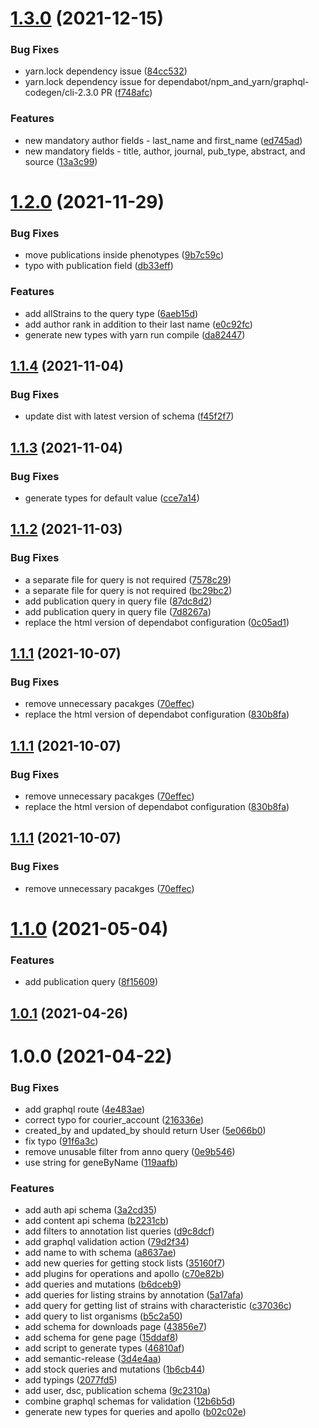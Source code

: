 # [1.3.0](https://github.com/dictyBase/graphql-schema/compare/1.2.0...1.3.0) (2021-12-15)


### Bug Fixes

* yarn.lock dependency issue ([84cc532](https://github.com/dictyBase/graphql-schema/commit/84cc53229bd6292b501b2b92d2d5472e24cc5315))
* yarn.lock dependency issue for dependabot/npm_and_yarn/graphql-codegen/cli-2.3.0 PR ([f748afc](https://github.com/dictyBase/graphql-schema/commit/f748afc983d2b0ca43cb813f3cf97e3a89f883a9))


### Features

* new mandatory author fields - last_name and first_name ([ed745ad](https://github.com/dictyBase/graphql-schema/commit/ed745ad986396aa3c596a03980b16359886e099a))
* new mandatory fields - title, author, journal, pub_type, abstract, and source ([13a3c99](https://github.com/dictyBase/graphql-schema/commit/13a3c994c4b787c420ea2119e2d01cc9a8912b72))

# [1.2.0](https://github.com/dictyBase/graphql-schema/compare/1.1.4...1.2.0) (2021-11-29)


### Bug Fixes

* move publications inside phenotypes ([9b7c59c](https://github.com/dictyBase/graphql-schema/commit/9b7c59c94468eb7da47cde580339525028be4a81))
* typo with publication field ([db33eff](https://github.com/dictyBase/graphql-schema/commit/db33eff08449aaf06a4d0c9852baeb708e946b14))


### Features

* add allStrains to the query type ([6aeb15d](https://github.com/dictyBase/graphql-schema/commit/6aeb15d437dca41a18fb090ea3add0ba2e8f6737))
* add author rank in addition to their last name ([e0c92fc](https://github.com/dictyBase/graphql-schema/commit/e0c92fc1b762126d648edbba872cdcf85af94d2f))
* generate new types with yarn run compile ([da82447](https://github.com/dictyBase/graphql-schema/commit/da824473c41a8fcd14f4759b3e6a46afa0103c25))

## [1.1.4](https://github.com/dictyBase/graphql-schema/compare/1.1.3...1.1.4) (2021-11-04)


### Bug Fixes

* update dist with latest version of schema ([f45f2f7](https://github.com/dictyBase/graphql-schema/commit/f45f2f7a97449e698b784075749b86ee8b733914))

## [1.1.3](https://github.com/dictyBase/graphql-schema/compare/1.1.2...1.1.3) (2021-11-04)


### Bug Fixes

* generate types for default value ([cce7a14](https://github.com/dictyBase/graphql-schema/commit/cce7a14459159136f48e4493f4ea35f992ba4a0d))

## [1.1.2](https://github.com/dictyBase/graphql-schema/compare/1.1.1...1.1.2) (2021-11-03)


### Bug Fixes

* a separate file for query is not required ([7578c29](https://github.com/dictyBase/graphql-schema/commit/7578c292c2857bb5584ee1fc858a06089178b01d))
* a separate file for query is not required ([bc29bc2](https://github.com/dictyBase/graphql-schema/commit/bc29bc2f227355193fb26d44cc7a3d423a188dd1))
* add publication query in query file ([87dc8d2](https://github.com/dictyBase/graphql-schema/commit/87dc8d2e0baf11f5d94084090d3256ecafe67bd5))
* add publication query in query file ([7d8267a](https://github.com/dictyBase/graphql-schema/commit/7d8267ad161bf67145a4d99891cb84e2097cb079))
* replace the html version of dependabot configuration ([0c05ad1](https://github.com/dictyBase/graphql-schema/commit/0c05ad1c46ef419d2ba933eb8ef0db3832a19937))

## [1.1.1](https://github.com/dictyBase/graphql-schema/compare/1.1.0...1.1.1) (2021-10-07)


### Bug Fixes

* remove unnecessary pacakges ([70effec](https://github.com/dictyBase/graphql-schema/commit/70effecda87f0fd6f152c864cf138a79a56aeb9f))
* replace the html version of dependabot configuration ([830b8fa](https://github.com/dictyBase/graphql-schema/commit/830b8fa37e2fb5e6cf1c8dbb03c722b10ffe97ee))

## [1.1.1](https://github.com/dictyBase/graphql-schema/compare/1.1.0...1.1.1) (2021-10-07)


### Bug Fixes

* remove unnecessary pacakges ([70effec](https://github.com/dictyBase/graphql-schema/commit/70effecda87f0fd6f152c864cf138a79a56aeb9f))
* replace the html version of dependabot configuration ([830b8fa](https://github.com/dictyBase/graphql-schema/commit/830b8fa37e2fb5e6cf1c8dbb03c722b10ffe97ee))

## [1.1.1](https://github.com/dictyBase/graphql-schema/compare/1.1.0...1.1.1) (2021-10-07)


### Bug Fixes

* remove unnecessary pacakges ([70effec](https://github.com/dictyBase/graphql-schema/commit/70effecda87f0fd6f152c864cf138a79a56aeb9f))

# [1.1.0](https://github.com/dictyBase/graphql-schema/compare/1.0.1...1.1.0) (2021-05-04)


### Features

* add publication query ([8f15609](https://github.com/dictyBase/graphql-schema/commit/8f15609fcdce139687a79de1dcceed2eb749844b))

## [1.0.1](https://github.com/dictyBase/graphql-schema/compare/1.0.0...1.0.1) (2021-04-26)

# 1.0.0 (2021-04-22)


### Bug Fixes

* add graphql route ([4e483ae](https://github.com/dictyBase/graphql-schema/commit/4e483ae0aca53679ead2cb17fc99231886b8e34e))
* correct typo for courier_account ([216336e](https://github.com/dictyBase/graphql-schema/commit/216336ef78dd92d3b111b433814d237bf9776ae6))
* created_by and updated_by should return User ([5e066b0](https://github.com/dictyBase/graphql-schema/commit/5e066b06100ad3892019e8413d9e2a6e606b4f01))
* fix typo ([91f6a3c](https://github.com/dictyBase/graphql-schema/commit/91f6a3c9c97f245ef82f87bdf08d077fd715a7cf))
* remove unusable filter from anno query ([0e9b546](https://github.com/dictyBase/graphql-schema/commit/0e9b546d71ca13dadd869a7d23b7adffe995880f))
* use string for geneByName ([119aafb](https://github.com/dictyBase/graphql-schema/commit/119aafb000f7431b5a16b5b3f7796d5b8d04ea2d))


### Features

* add auth api schema ([3a2cd35](https://github.com/dictyBase/graphql-schema/commit/3a2cd35273d3a71c38ae9dc9675db691a5929a25))
* add content api schema ([b2231cb](https://github.com/dictyBase/graphql-schema/commit/b2231cb1e6903acf8f3eb6f1aaa4379ba76b67f1))
* add filters to annotation list queries ([d9c8dcf](https://github.com/dictyBase/graphql-schema/commit/d9c8dcf1bb94dfb89da2189f9551f2c33bf586ac))
* add graphql validation action ([79d2f34](https://github.com/dictyBase/graphql-schema/commit/79d2f34bcb4254b344cd0a65b865f7630a912b9d))
* add name to with schema ([a8637ae](https://github.com/dictyBase/graphql-schema/commit/a8637ae73f43d47cb45db6b1bf632af39cbc7a7d))
* add new queries for getting stock lists ([35160f7](https://github.com/dictyBase/graphql-schema/commit/35160f772681fe299b2c75e2c1b86ab24f15a4e8))
* add plugins for operations and apollo ([c70e82b](https://github.com/dictyBase/graphql-schema/commit/c70e82bebbe5a1385773633bf8b9b20b55d06fe8))
* add queries and mutations ([b6dceb9](https://github.com/dictyBase/graphql-schema/commit/b6dceb9a862ca56fbe558244e0f462bae4f410d2))
* add queries for listing strains by annotation ([5a17afa](https://github.com/dictyBase/graphql-schema/commit/5a17afa00b0bfb4d941bb00546eea896a7a9246b))
* add query for getting list of strains with characteristic ([c37036c](https://github.com/dictyBase/graphql-schema/commit/c37036c6964d3b674311d6233222b82c6d159401))
* add query to list organisms ([b5c2a50](https://github.com/dictyBase/graphql-schema/commit/b5c2a5025917b8d3274ff3b940fb9746ca94b1fb))
* add schema for downloads page ([43856e7](https://github.com/dictyBase/graphql-schema/commit/43856e73a691061f3f6c0123f64f9e1defb2050c))
* add schema for gene page ([15ddaf8](https://github.com/dictyBase/graphql-schema/commit/15ddaf8547c90f54286b98affdaaf47d3aab3439))
* add script to generate types ([46810af](https://github.com/dictyBase/graphql-schema/commit/46810afa0e902722b57c6340384c343bd1cf8eab))
* add semantic-release ([3d4e4aa](https://github.com/dictyBase/graphql-schema/commit/3d4e4aa27f12a35f79df3aa8ad273d12c7a4f09c))
* add stock queries and mutations ([1b6cb44](https://github.com/dictyBase/graphql-schema/commit/1b6cb44f802bd060672e224f5974f37bc7c3c24d))
* add typings ([2077fd5](https://github.com/dictyBase/graphql-schema/commit/2077fd572eb1993c9a7122dd0dcb1e45e4d6c3a7))
* add user, dsc, publication schema ([9c2310a](https://github.com/dictyBase/graphql-schema/commit/9c2310ac1b00f8380a30232fb3ca7481ad9ebb34))
* combine graphql schemas for validation ([12b6b5d](https://github.com/dictyBase/graphql-schema/commit/12b6b5dfd497610ac299ab362ae3ca5476e5ec2a))
* generate new types for queries and apollo ([b02c02e](https://github.com/dictyBase/graphql-schema/commit/b02c02ec7dad78dbc415ba79f901715d4e18fd17))
